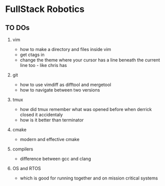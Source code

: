 # FullStack Robotics
## TO DOs
1. vim 
    - how to make a directory and files inside vim
    - get ctags in
    - change the theme where your cursor has a line beneath the current line too - like chris has

2. git
    - how to use vimdiff as difftool and mergetool
    - how to navigate between two versions

3. tmux
    - how did tmux remember what was opened before when derrick closed it accidentaly
    - how is it better than terminator

4. cmake
    - modern and effective cmake

5. compilers
    - difference between gcc and clang

6. OS and RTOS
    - which is good for running together and on mission critical systems

 
